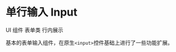 # 单行输入 Input

<u-linear-layout gap="small">
    <u-label>UI 组件</u-label>
    <!-- <u-label>输入型</u-label> -->
    <u-label>表单类</u-label>
    <u-label>行内展示</u-label>
</u-linear-layout>

基本的表单输入组件，在原生`<input>`控件基础上进行了一些功能扩展。

<u-h2-tabs router>
    <u-h2-tab title="基础示例" to="/components/u-input/examples"></u-h2-tab>
    <u-h2-tab v-if="NODE_ENV === 'development'" title="衍生应用" to="/components/u-input/advanced"></u-h2-tab>
    <u-h2-tab v-if="NODE_ENV === 'development'" title="详细用例" to="/components/u-input/cases"></u-h2-tab>
    <u-h2-tab title="API" to="/components/u-input/api"></u-h2-tab>
</u-h2-tabs>

<router-view></router-view>
